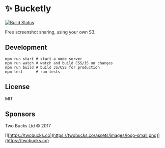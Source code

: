 # ✨ Bucketly

[![Build Status](https://travis-ci.org/twobucks/bucketly.svg)](https://travis-ci.org/twobucks/bucketly)

Free screenshot sharing, using your own S3.

## Development

```
npm run start # start a node server
npm run watch # watch and build CSS/JS on changes
npm run build # build JS/CSS for production
npm test      # run tests
```

## License

MIT 

## Sponsors

Two Bucks Ltd © 2017

[![https://twobucks.co](https://twobucks.co/assets/images/logo-small.png)](https://twobucks.co)
